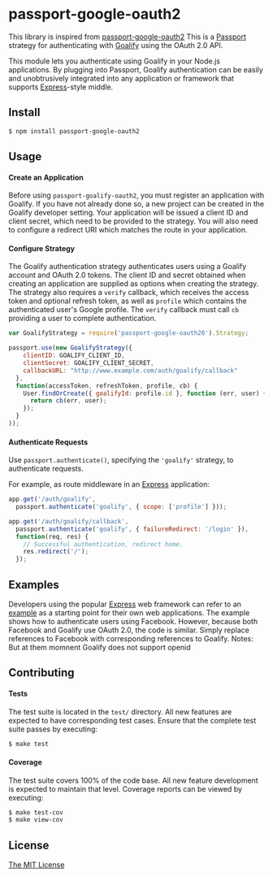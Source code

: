 # passport-google-oauth2

This library is inspired from [passport-google-oauth2](https://github.com/jaredhanson/passport-google-oauth2)
This is a [Passport](http://passportjs.org/) strategy for authenticating with [Goalify](http://goalify.plus/) using the OAuth 2.0 API.

This module lets you authenticate using Goalify in your Node.js applications.
By plugging into Passport, Goalify authentication can be easily and
unobtrusively integrated into any application or framework that supports
[Express](http://expressjs.com/)-style middle.

## Install

```bash
$ npm install passport-google-oauth2
```

## Usage

#### Create an Application

Before using `passport-goalify-oauth2`, you must register an application with
Goalify.  If you have not already done so, a new project can be created in the
Goalify developer setting.
Your application will be issued a client ID and client secret, which need to be
provided to the strategy.  You will also need to configure a redirect URI which
matches the route in your application.

#### Configure Strategy

The Goalify authentication strategy authenticates users using a Goalify account
and OAuth 2.0 tokens.  The client ID and secret obtained when creating an
application are supplied as options when creating the strategy. The strategy
also requires a `verify` callback, which receives the access token and optional
refresh token, as well as `profile` which contains the authenticated user's
Google profile.  The `verify` callback must call `cb` providing a user to
complete authentication.

```javascript
var GoalifyStrategy = require('passport-google-oauth20').Strategy;

passport.use(new GoalifyStrategy({
    clientID: GOALIFY_CLIENT_ID,
    clientSecret: GOALIFY_CLIENT_SECRET,
    callbackURL: "http://www.example.com/auth/goalify/callback"
  },
  function(accessToken, refreshToken, profile, cb) {
    User.findOrCreate({ goalifyId: profile.id }, function (err, user) {
      return cb(err, user);
    });
  }
));
```

#### Authenticate Requests

Use `passport.authenticate()`, specifying the `'goalify'` strategy, to
authenticate requests.

For example, as route middleware in an [Express](http://expressjs.com/)
application:

```javascript
app.get('/auth/goalify',
  passport.authenticate('goalify', { scope: ['profile'] }));

app.get('/auth/goalify/callback',
  passport.authenticate('goalify', { failureRedirect: '/login' }),
  function(req, res) {
    // Successful authentication, redirect home.
    res.redirect('/');
  });
  ```

## Examples

Developers using the popular [Express](http://expressjs.com/) web framework can
refer to an [example](https://github.com/passport/express-4.x-facebook-example)
as a starting point for their own web applications. The example shows how to
authenticate users using Facebook. However, because both Facebook and Goalify
use OAuth 2.0, the code is similar. Simply replace references to Facebook with
corresponding references to Goalify.
Notes: But at them momnent Goalify does not support openid

## Contributing

#### Tests

The test suite is located in the `test/` directory.  All new features are
expected to have corresponding test cases.  Ensure that the complete test suite
passes by executing:

```bash
$ make test
```

#### Coverage

The test suite covers 100% of the code base.  All new feature development is
expected to maintain that level. Coverage reports can be viewed by executing:

```bash
$ make test-cov
$ make view-cov
```

## License

[The MIT License](http://opensource.org/licenses/MIT)
